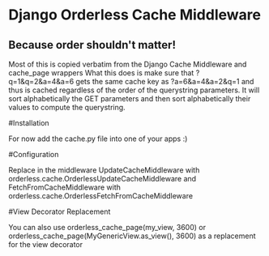 # Django Orderless Cache Middleware

## Because order shouldn't matter!

Most of this is copied verbatim from the Django Cache Middleware and cache_page wrappers
What this does is make sure that ?q=1&q=2&a=4&a=6 gets the same cache key as ?a=6&a=4&a=2&q=1
and thus is cached regardless of the order of the querystring parameters. It will sort alphabetically
the GET parameters and then sort alphabetically their values to compute the querystring.


#Installation

For now add the cache.py file into one of your apps :)

#Configuration

Replace in the middleware UpdateCacheMiddleware with orderless.cache.OrderlessUpdateCacheMiddleware
and FetchFromCacheMiddleware with orderless.cache.OrderlessFetchFromCacheMiddleware

#View Decorator Replacement

You can also use orderless_cache_page(my_view, 3600) or orderless_cache_page(MyGenericView.as_view(), 3600) as a replacement for the view decorator
